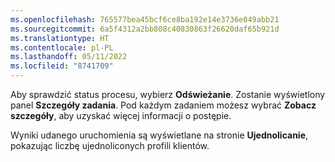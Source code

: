 ```yaml
---
ms.openlocfilehash: 765577bea45bcf6ce8ba192e14e3736e049abb21
ms.sourcegitcommit: 6a5f4312a2bb808c40830863f26620daf65b921d
ms.translationtype: HT
ms.contentlocale: pl-PL
ms.lasthandoff: 05/11/2022
ms.locfileid: "8741709"
---
```

Aby sprawdzić status procesu, wybierz **Odświeżanie**. Zostanie wyświetlony panel **Szczegóły zadania**. Pod każdym zadaniem możesz wybrać **Zobacz szczegóły**, aby uzyskać więcej informacji o postępie.

Wyniki udanego uruchomienia są wyświetlane na stronie **Ujednolicanie**, pokazując liczbę ujednoliconych profili klientów.
